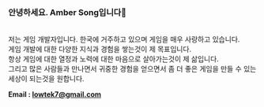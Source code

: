 ### 안녕하세요. Amber Song입니다👋
<br>
저는 게임 개발자입니다. 한국에 거주하고 있으며 게임을 매우 사랑하고 있습니다.<br>
게임 개발에 대한 다양한 지식과 경험을 쌓는것이 제 목표입니다.<br>
항상 게임에 대한 열정과 노력에 대한 마음으로 살아가는것이 제 삶입니다.<br>
그리고 많은 사람들과 만나면서 귀중한 경험을 얻으면서 좀 더 좋은 게임을 만들 수 있는 세상이 되는것을 원합니다.<br>

<b>Email : lowtek7@gmail.com</b>
